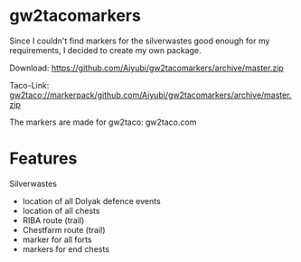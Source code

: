 # gw2tacomarkers
Since I couldn't find markers for the silverwastes good enough for my requirements, I decided to create my own package.

Download: https://github.com/Aiyubi/gw2tacomarkers/archive/master.zip

Taco-Link: [gw2taco://markerpack/github.com/Aiyubi/gw2tacomarkers/archive/master.zip](test)

The markers are made for gw2taco: gw2taco.com

# Features
Silverwastes
* location of all Dolyak defence events
* location of all chests
* RIBA route (trail)
* Chestfarm route (trail)
* marker for all forts
* markers for end chests
